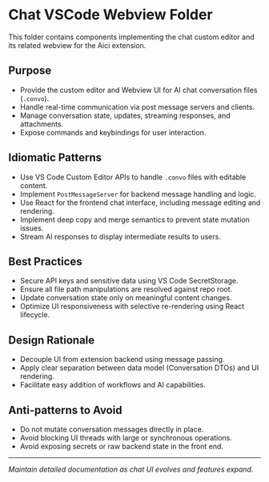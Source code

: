 # Chat VSCode Webview Folder

This folder contains components implementing the chat custom editor and its related webview for the Aici extension.

## Purpose

- Provide the custom editor and Webview UI for AI chat conversation files (`.convo`).
- Handle real-time communication via post message servers and clients.
- Manage conversation state, updates, streaming responses, and attachments.
- Expose commands and keybindings for user interaction.

## Idiomatic Patterns

- Use VS Code Custom Editor APIs to handle `.convo` files with editable content.
- Implement `PostMessageServer` for backend message handling and logic.
- Use React for the frontend chat interface, including message editing and rendering.
- Implement deep copy and merge semantics to prevent state mutation issues.
- Stream AI responses to display intermediate results to users.

## Best Practices

- Secure API keys and sensitive data using VS Code SecretStorage.
- Ensure all file path manipulations are resolved against repo root.
- Update conversation state only on meaningful content changes.
- Optimize UI responsiveness with selective re-rendering using React lifecycle.

## Design Rationale

- Decouple UI from extension backend using message passing.
- Apply clear separation between data model (Conversation DTOs) and UI rendering.
- Facilitate easy addition of workflows and AI capabilities.

## Anti-patterns to Avoid

- Do not mutate conversation messages directly in place.
- Avoid blocking UI threads with large or synchronous operations.
- Avoid exposing secrets or raw backend state in the front end.

---

*Maintain detailed documentation as chat UI evolves and features expand.*